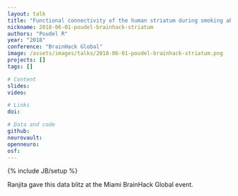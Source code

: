 ```yaml
---
layout: talk
title: "Functional connectivity of the human striatum during smoking abstinence and pharmacological administration"
nickname: 2018-06-01-poudel-brainhack-striatum
authors: "Poudel R"
year: "2018"
conference: "BrainHack Global"
image: /assets/images/talks/2018-06-01-poudel-brainhack-striatum.png
projects: []
tags: []

# Content
slides:
video:

# Links
doi:

# Data and code
github:
neurovault:
openneuro:
osf:
---
```

{% include JB/setup %}

Ranjita gave this data blitz at the Miami BrainHack Global event.
